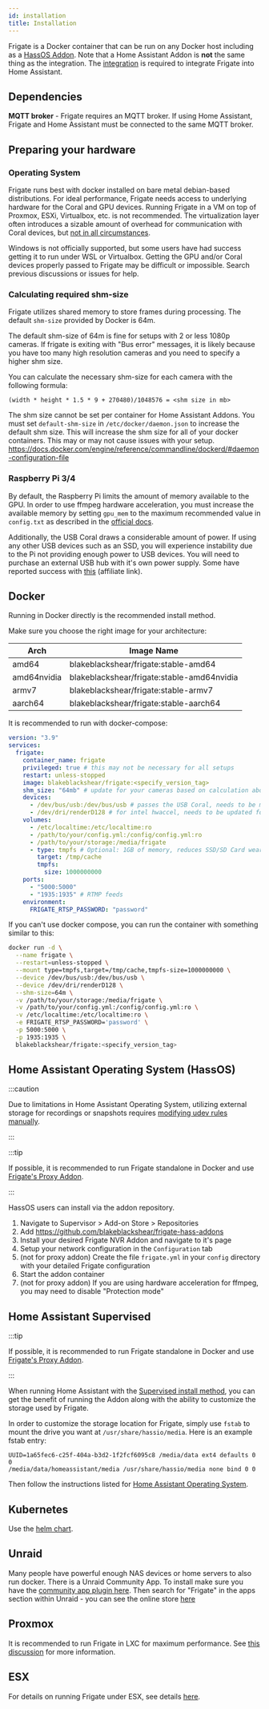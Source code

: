 ```yaml
---
id: installation
title: Installation
---
```


Frigate is a Docker container that can be run on any Docker host including as a [HassOS Addon](https://www.home-assistant.io/addons/). Note that a Home Assistant Addon is **not** the same thing as the integration. The [integration](integrations/home-assistant) is required to integrate Frigate into Home Assistant.

## Dependencies

**MQTT broker** - Frigate requires an MQTT broker. If using Home Assistant, Frigate and Home Assistant must be connected to the same MQTT broker.

## Preparing your hardware

### Operating System

Frigate runs best with docker installed on bare metal debian-based distributions. For ideal performance, Frigate needs access to underlying hardware for the Coral and GPU devices. Running Frigate in a VM on top of Proxmox, ESXi, Virtualbox, etc. is not recommended. The virtualization layer often introduces a sizable amount of overhead for communication with Coral devices, but [not in all circumstances](https://github.com/blakeblackshear/frigate/discussions/1837).

Windows is not officially supported, but some users have had success getting it to run under WSL or Virtualbox. Getting the GPU and/or Coral devices properly passed to Frigate may be difficult or impossible. Search previous discussions or issues for help.

### Calculating required shm-size

Frigate utilizes shared memory to store frames during processing. The default `shm-size` provided by Docker is 64m.

The default shm-size of 64m is fine for setups with 2 or less 1080p cameras. If frigate is exiting with "Bus error" messages, it is likely because you have too many high resolution cameras and you need to specify a higher shm size.

You can calculate the necessary shm-size for each camera with the following formula:

```
(width * height * 1.5 * 9 + 270480)/1048576 = <shm size in mb>
```

The shm size cannot be set per container for Home Assistant Addons. You must set `default-shm-size` in `/etc/docker/daemon.json` to increase the default shm size. This will increase the shm size for all of your docker containers. This may or may not cause issues with your setup. https://docs.docker.com/engine/reference/commandline/dockerd/#daemon-configuration-file

### Raspberry Pi 3/4

By default, the Raspberry Pi limits the amount of memory available to the GPU. In order to use ffmpeg hardware acceleration, you must increase the available memory by setting `gpu_mem` to the maximum recommended value in `config.txt` as described in the [official docs](https://www.raspberrypi.org/documentation/computers/config_txt.html#memory-options).

Additionally, the USB Coral draws a considerable amount of power. If using any other USB devices such as an SSD, you will experience instability due to the Pi not providing enough power to USB devices. You will need to purchase an external USB hub with it's own power supply. Some have reported success with <a href="https://amzn.to/3a2mH0P" target="_blank" rel="nofollow noopener sponsored">this</a> (affiliate link).

## Docker

Running in Docker directly is the recommended install method.

Make sure you choose the right image for your architecture:

| Arch        | Image Name                                 |
| ----------- | ------------------------------------------ |
| amd64       | blakeblackshear/frigate:stable-amd64       |
| amd64nvidia | blakeblackshear/frigate:stable-amd64nvidia |
| armv7       | blakeblackshear/frigate:stable-armv7       |
| aarch64     | blakeblackshear/frigate:stable-aarch64     |

It is recommended to run with docker-compose:

```yaml
version: "3.9"
services:
  frigate:
    container_name: frigate
    privileged: true # this may not be necessary for all setups
    restart: unless-stopped
    image: blakeblackshear/frigate:<specify_version_tag>
    shm_size: "64mb" # update for your cameras based on calculation above
    devices:
      - /dev/bus/usb:/dev/bus/usb # passes the USB Coral, needs to be modified for other versions
      - /dev/dri/renderD128 # for intel hwaccel, needs to be updated for your hardware
    volumes:
      - /etc/localtime:/etc/localtime:ro
      - /path/to/your/config.yml:/config/config.yml:ro
      - /path/to/your/storage:/media/frigate
      - type: tmpfs # Optional: 1GB of memory, reduces SSD/SD Card wear
        target: /tmp/cache
        tmpfs:
          size: 1000000000
    ports:
      - "5000:5000"
      - "1935:1935" # RTMP feeds
    environment:
      FRIGATE_RTSP_PASSWORD: "password"
```

If you can't use docker compose, you can run the container with something similar to this:

```bash
docker run -d \
  --name frigate \
  --restart=unless-stopped \
  --mount type=tmpfs,target=/tmp/cache,tmpfs-size=1000000000 \
  --device /dev/bus/usb:/dev/bus/usb \
  --device /dev/dri/renderD128 \
  --shm-size=64m \
  -v /path/to/your/storage:/media/frigate \
  -v /path/to/your/config.yml:/config/config.yml:ro \
  -v /etc/localtime:/etc/localtime:ro \
  -e FRIGATE_RTSP_PASSWORD='password' \
  -p 5000:5000 \
  -p 1935:1935 \
  blakeblackshear/frigate:<specify_version_tag>
```

## Home Assistant Operating System (HassOS)

:::caution

Due to limitations in Home Assistant Operating System, utilizing external storage for recordings or snapshots requires [modifying udev rules manually](https://community.home-assistant.io/t/solved-mount-usb-drive-in-hassio-to-be-used-on-the-media-folder-with-udev-customization/258406/46).

:::

:::tip

If possible, it is recommended to run Frigate standalone in Docker and use [Frigate's Proxy Addon](https://github.com/blakeblackshear/frigate-hass-addons/blob/main/frigate_proxy/README.md).

:::

HassOS users can install via the addon repository.

1. Navigate to Supervisor > Add-on Store > Repositories
2. Add https://github.com/blakeblackshear/frigate-hass-addons
3. Install your desired Frigate NVR Addon and navigate to it's page
4. Setup your network configuration in the `Configuration` tab
5. (not for proxy addon) Create the file `frigate.yml` in your `config` directory with your detailed Frigate configuration
6. Start the addon container
7. (not for proxy addon) If you are using hardware acceleration for ffmpeg, you may need to disable "Protection mode"

## Home Assistant Supervised

:::tip

If possible, it is recommended to run Frigate standalone in Docker and use [Frigate's Proxy Addon](https://github.com/blakeblackshear/frigate-hass-addons/blob/main/frigate_proxy/README.md).

:::

When running Home Assistant with the [Supervised install method](https://github.com/home-assistant/supervised-installer), you can get the benefit of running the Addon along with the ability to customize the storage used by Frigate.

In order to customize the storage location for Frigate, simply use `fstab` to mount the drive you want at `/usr/share/hassio/media`. Here is an example fstab entry:

```shell
UUID=1a65fec6-c25f-404a-b3d2-1f2fcf6095c8 /media/data ext4 defaults 0 0
/media/data/homeassistant/media /usr/share/hassio/media none bind 0 0
```

Then follow the instructions listed for [Home Assistant Operating System](#home-assistant-operating-system-hassos).

## Kubernetes

Use the [helm chart](https://github.com/blakeblackshear/blakeshome-charts/tree/master/charts/frigate).

## Unraid

Many people have powerful enough NAS devices or home servers to also run docker. There is a Unraid Community App.
To install make sure you have the [community app plugin here](https://forums.unraid.net/topic/38582-plug-in-community-applications/). Then search for "Frigate" in the apps section within Unraid - you can see the online store [here](https://unraid.net/community/apps?q=frigate#r)

## Proxmox

It is recommended to run Frigate in LXC for maximum performance. See [this discussion](https://github.com/blakeblackshear/frigate/discussions/1111) for more information.

## ESX

For details on running Frigate under ESX, see details [here](https://github.com/blakeblackshear/frigate/issues/305).
